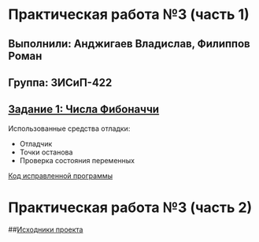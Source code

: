 # Практическая работа №3 (часть 1)
## Выполнили: Анджигаев Владислав, Филиппов Роман
## Группа: 3ИСиП-422
## [Задание 1: Числа Фибоначчи](https://learn.microsoft.com/ru-ru/training/modules/dotnet-debug-visual-studio/4-use-visual-studio-debugger)
Использованные средства отладки:
- Отладчик
- Точки останова
- Проверка состояния переменных

[Код исправленной программы](https://github.com/int1cus/TSSM/blob/PW_3_422_Andzhigaev_Filippov/Fibonacci.cs)

# Практическая работа №3 (часть 2)

##[Исходники проекта](https://github.com/int1cus/TSSM/tree/PW_3_422_Andzhigaev_Filippov/PW_3_P2_422_Andzhigaev_Filippov)
